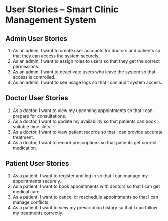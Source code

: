 # User Stories – Smart Clinic Management System

## Admin User Stories

1. As an admin, I want to create user accounts for doctors and patients so that they can access the system securely.
2. As an admin, I want to assign roles to users so that they get the correct permissions.
3. As an admin, I want to deactivate users who leave the system so that access is controlled.
4. As an admin, I want to see usage logs so that I can audit system access.

## Doctor User Stories

1. As a doctor, I want to view my upcoming appointments so that I can prepare for consultations.
2. As a doctor, I want to update my availability so that patients can book suitable time slots.
3. As a doctor, I want to view patient records so that I can provide accurate treatment.
4. As a doctor, I want to record prescriptions so that patients get correct medication.

## Patient User Stories

1. As a patient, I want to register and log in so that I can manage my appointments securely.
2. As a patient, I want to book appointments with doctors so that I can get medical care.
3. As a patient, I want to cancel or reschedule appointments so that I can manage conflicts.
4. As a patient, I want to view my prescription history so that I can follow my treatments correctly.
